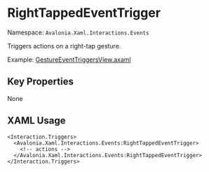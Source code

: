 # RightTappedEventTrigger

Namespace: `Avalonia.Xaml.Interactions.Events`

Triggers actions on a right-tap gesture.

Example: [GestureEventTriggersView.axaml](samples/BehaviorsTestApplication/Views/Pages/GestureEventTriggersView.axaml)

## Key Properties
None

## XAML Usage
```xaml
<Interaction.Triggers>
  <Avalonia.Xaml.Interactions.Events:RightTappedEventTrigger>
    <!-- actions -->
  </Avalonia.Xaml.Interactions.Events:RightTappedEventTrigger>
</Interaction.Triggers>
```
